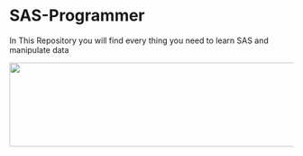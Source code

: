 # SAS-Programmer
In This Repository you will find every thing you need to learn SAS and manipulate data

<div style="text-align: center;">
    <img src="./logo.jpg alt="Image description" width="900" height="150">
</div>
